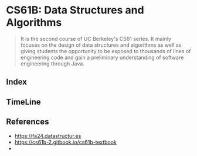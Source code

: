 # CS61B: Data Structures and Algorithms
> It is the second course of UC Berkeley's CS61 series. It mainly focuses on the design of data structures and algorithms as well as giving students the opportunity to be exposed to thousands of lines of engineering code and gain a preliminary understanding of software engineering through Java.

## Index

## TimeLine

## References
- https://fa24.datastructur.es
- https://cs61b-2.gitbook.io/cs61b-textbook
- 